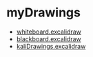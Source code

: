 # myDrawings

- [whiteboard.excalidraw](Excalidraw/whiteboard.excalidraw.md)
- [blackboard.excalidraw](Excalidraw/blackboard.excalidraw.md)
- [kaliDrawings.excalidraw](Excalidraw/kaliDrawings.excalidraw.md)